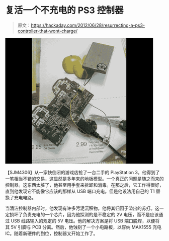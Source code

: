 # 复活一个不充电的 PS3 控制器

> 原文：<https://hackaday.com/2012/06/28/resurrecting-a-ps3-controller-that-wont-charge/>

![](img/7fdd619caebab942267dabbb853c5bf8.png "resurrecting-a-sixasix-that-wont-charge")

【SJM4306】从一家快倒闭的游戏店抢了一台二手的 PlayStation 3。他得到了一笔相当不错的交易，这显然是多年来的地板模型。一个真正的问题是随之而来的控制器。这东西太脏了，他甚至用手套来拆卸和消毒。在那之后，它工作得很好，直到他发现它不能像它应该的那样从 USB 端口充电。但是他设法用自己的 T1 替换了充电电路。

当清洁控制器内部时，他发现有许多污泥沉积物，他将其归因于溢出的苏打。这一定损坏了负责充电的一个芯片，因为他探测的是不稳定的 2V 电压，而不是应该通过 USB 线路输入的规定的 5V 电压。他的解决方案是将 USB 端口脱焊，以便将其 5V 引脚与 PCB 分离。然后，他蚀刻了一个小电路板，以容纳 MAX1555 充电 IC。随着新硬件的到位，控制器又开始工作了。